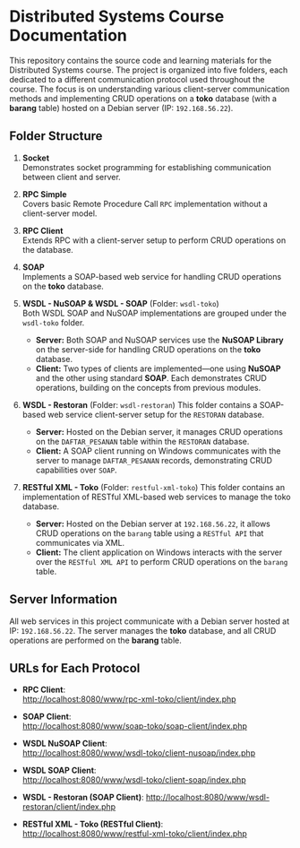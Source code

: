 # Distributed Systems Course Documentation

This repository contains the source code and learning materials for the Distributed Systems course. The project is organized into five folders, each dedicated to a different communication protocol used throughout the course. The focus is on understanding various client-server communication methods and implementing CRUD operations on a **toko** database (with a **barang** table) hosted on a Debian server (IP: `192.168.56.22`).

## Folder Structure

1. **Socket**  
   Demonstrates socket programming for establishing communication between client and server.

2. **RPC Simple**  
   Covers basic Remote Procedure Call `RPC` implementation without a client-server model.

3. **RPC Client**  
   Extends RPC with a client-server setup to perform CRUD operations on the database.

4. **SOAP**  
   Implements a SOAP-based web service for handling CRUD operations on the **toko** database.

5. **WSDL - NuSOAP & WSDL - SOAP** (Folder: `wsdl-toko`)  
   Both WSDL SOAP and NuSOAP implementations are grouped under the `wsdl-toko` folder.  
   - **Server:** Both SOAP and NuSOAP services use the **NuSOAP Library** on the server-side for handling CRUD operations on the **toko** database.  
   - **Client:** Two types of clients are implemented—one using **NuSOAP** and the other using standard **SOAP**. Each demonstrates CRUD operations, building on the concepts from previous modules.

6. **WSDL - Restoran** (Folder: `wsdl-restoran`)
   This folder contains a SOAP-based web service client-server setup for the `RESTORAN` database.
   - **Server:** Hosted on the Debian server, it manages CRUD operations on the `DAFTAR_PESANAN` table within the `RESTORAN` database.
   - **Client:** A SOAP client running on Windows communicates with the server to manage `DAFTAR_PESANAN` records, demonstrating CRUD capabilities over `SOAP`.

8. **RESTful XML - Toko** (Folder: `restful-xml-toko`)
   This folder contains an implementation of RESTful XML-based web services to manage the toko database.
   - **Server:** Hosted on the Debian server at `192.168.56.22`, it allows CRUD operations on the `barang` table using a `RESTful API` that communicates via XML.
   - **Client:** The client application on Windows interacts with the server over the `RESTful XML API` to perform CRUD operations on the `barang` table.   

## Server Information

All web services in this project communicate with a Debian server hosted at IP: `192.168.56.22`. The server manages the **toko** database, and all CRUD operations are performed on the **barang** table.

## URLs for Each Protocol

- **RPC Client**:  
  [http://localhost:8080/www/rpc-xml-toko/client/index.php](http://localhost:8080/www/rpc-xml-toko/client/index.php)

- **SOAP Client**:  
  [http://localhost:8080/www/soap-toko/soap-client/index.php](http://localhost:8080/www/soap-toko/soap-client/index.php)

- **WSDL NuSOAP Client**:  
  [http://localhost:8080/www/wsdl-toko/client-nusoap/index.php](http://localhost:8080/www/wsdl-toko/client-nusoap/index.php)

- **WSDL SOAP Client**:  
  [http://localhost:8080/www/wsdl-toko/client-soap/index.php](http://localhost:8080/www/wsdl-toko/client-soap/index.php)

- **WSDL - Restoran (SOAP Client)**:
  [http://localhost:8080/www/wsdl-restoran/client/index.php](http://localhost:8080/www/wsdl-restoran/client/index.php)

- **RESTful XML - Toko (RESTful Client)**:
  [http://localhost:8080/www/restful-xml-toko/client/index.php](http://localhost:8080/www/restful-xml-toko/client/index.php)


